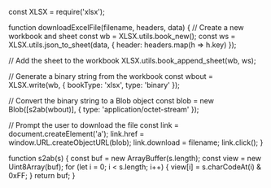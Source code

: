 const XLSX = require('xlsx');

function downloadExcelFile(filename, headers, data) {
  // Create a new workbook and sheet
  const wb = XLSX.utils.book_new();
  const ws = XLSX.utils.json_to_sheet(data, { header: headers.map(h => h.key) });

  // Add the sheet to the workbook
  XLSX.utils.book_append_sheet(wb, ws);

  // Generate a binary string from the workbook
  const wbout = XLSX.write(wb, { bookType: 'xlsx', type: 'binary' });

  // Convert the binary string to a Blob object
  const blob = new Blob([s2ab(wbout)], { type: 'application/octet-stream' });

  // Prompt the user to download the file
  const link = document.createElement('a');
  link.href = window.URL.createObjectURL(blob);
  link.download = filename;
  link.click();
}

function s2ab(s) {
  const buf = new ArrayBuffer(s.length);
  const view = new Uint8Array(buf);
  for (let i = 0; i < s.length; i++) {
    view[i] = s.charCodeAt(i) & 0xFF;
  }
  return buf;
}
